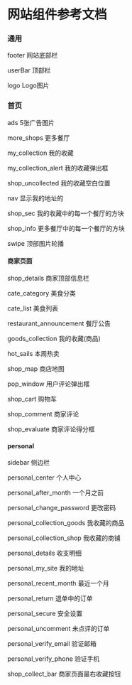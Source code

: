 网站组件参考文档
===============

### 通用

footer 网站底部栏

userBar 顶部栏

logo   Logo图片


### 首页

ads 5张广告图片

more_shops 更多餐厅

my_collection 我的收藏

my_collection_alert 我的收藏弹出框

shop_uncollected 我的收藏空白位置

nav 显示我的地址的

shop_sec 我的收藏中的每一个餐厅的方块

shop_info 更多餐厅中的每一个餐厅的方块

swipe 顶部图片轮播




#### 商家页面

shop_details 商家顶部信息栏

cate_category 美食分类

cate_list 美食列表

restaurant_announcement 餐厅公告

goods_collection 我的收藏(商品)

hot_sails 本周热卖

shop_map 商店地图

pop_window 用户评论弹出框

shop_cart 购物车

shop_comment 商家评论

shop_evaluate 商家评论得分框


#### personal

sidebar 侧边栏

personal_center 个人中心

personal_after_month 一个月之前

personal_change_password 更改密码

personal_collection_goods 我收藏的商品

personal_collection_shop 我收藏的商铺

personal_details 收支明细

personal_my_site 我的地址

personal_recent_month 最近一个月

personal_return 退单中的订单

personal_secure 安全设置

personal_uncomment 未点评的订单

personal_verify_email 验证邮箱

personal_verify_phone 验证手机

shop_collect_bar   商家页面最右收藏按钮